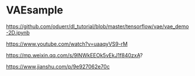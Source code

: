 # VAEsample


https://github.com/oduerr/dl_tutorial/blob/master/tensorflow/vae/vae_demo-2D.ipynb



https://www.youtube.com/watch?v=uaaqyVS9-rM



https://mp.weixin.qq.com/s/9lNWkEEOk5vEkJ1f840zxA?


https://www.jianshu.com/p/9e927062e70c

